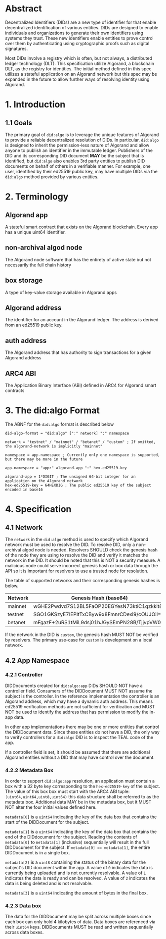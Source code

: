 # Abstract

Decentralized Identifiers (DIDs) are a new type of identifier for that enable decentralized identification of various entities. DIDs are designed to enable individuals and organizations to generate their own identifiers using systems they trust. These new identifiers enable entities to prove control over them by authenticating using cryptographic proofs such as digital signatures.

Most DIDs involve a registry which is often, but not always, a distributed ledger technology (DLT). This specification utilize Algorand, a blockchain DLT, as the registry for identities. The initial method defined in this spec utilizes a stateful application on an Algorand network but this spec may be expanded in the future to allow further ways of resolving identity using Algorand.

# 1. Introduction

## 1.1 Goals

The primary goal of `did:algo` is to leverage the unique features of Algorand to provide a reliable decentralized resolution of DIDs. In particular, `did:algo` is designed to inherit the permission-less nature of Algorand and allow anyone to publish an identifier in the immutable ledger. Publishers of the DID and its corresponding DID document **MAY** be the subject that is identified, but `did:algo` also enables 3rd party entities to publish DID documents on behalf of others in a verifiable manner. For example, one user, identified by their ed25519 public key, may have multiple DIDs via the `did:algo` method provided by various entities.

# 2. Terminology

## Algorand app

A stateful smart contract that exists on the Algorand blockchain. Every app has a unique uint64 identifier.

## non-archival algod node

The Algorand node software that has the entirety of active state but not necessarily the full chain history

## box storage

A type of key-value storage available in Algorand apps

## Algorand address

The identifier for an account in the Algorand ledger. The address is derived from an ed25519 public key.

## auth address

The Algorand address that has authority to sign transactions for a given Algorand address

## ARC4 ABI

The Application Binary Interface (ABI) defined in ARC4 for Algorand smart contracts

# 3. The did:algo Format

The ABNF for the `did:algo` format is described below

```abnf
did-algo-format = "did:algo" [":" network] ":" namespace

network = "testnet" / "mainnet" / "betanet" / "custom" ; If omitted, the algorand-network is implicitly "mainnet"

namespace = app-namespace ; Currently only one namespace is supported, but there may be more in the future

app-namespace = "app:" algorand-app ":" hex-ed25519-key

algorand-app = 1*DIGIT ; The unsigned 64-bit integer for an application on the Algorand network
hex-ed25519-key = 64HEXDIG ; The public ed25519 key of the subject encoded in base16
```

# 4. Specification

## 4.1 Network

The `network` in the `did:algo` method is used to specify which Algorand network must be used to resolve the DID. To resolve DID, only a non-archival algod node is needed. Resolvers SHOULD check the genesis hash of the node they are using to resolve the DID and verify it matches the network in the DID. It should be noted that this is NOT a security measure. A malicious node could serve incorrect genesis hash or box data through the API so it is important for resolvers to use a trusted node for resolution.

The table of supported networks and their corresponding genesis hashes is below.

| Network | Genesis Hash (base64)                        |
| ------- | -------------------------------------------- |
| mainnet | wGHE2Pwdvd7S12BL5FaOP20EGYesN73ktiC1qzkkit8= |
| testnet | SGO1GKSzyE7IEPItTxCByw9x8FmnrCDexi9/cOUJOiI= |
| betanet | mFgazF+2uRS1tMiL9dsj01hJGySEmPN28B/TjjvpVW0= |

If the network in the DID is `custom`, the genesis hash MUST NOT be verified by resolvers. The primary use-case for `custom` is development on a local network.

## 4.2 App Namespace

### 4.2.1 Controller

DIDDocuments created for `did:algo:app` DIDs SHOULD NOT have a controller field. Consumers of the DIDDocument MUST NOT assume the subject is the controller. In the reference implementation the controller is an Algorand address, which may have a dynamic auth address. This means ed25519 verification methods are not sufficient for verification and MUST NOT be used to identify the address that has permission to modify the in-app data.

In other app implementations there may be one or more entities that control the DIDDocument data. Since these entities do not have a DID, the only way to verify controllers for a `did:algo` DID is to inspect the TEAL code of the app.

If a controller field is set, it should be assumed that there are additional Algorand entities without a DID that may have control over the document.

### 4.2.2 Metadata Box

In order to support `did:algo:app` resolution, an application must contain a box with a 32 byte key corresponding to the `hex-ed25519-key` of the subject. The value of this box box must start with the ARC4 ABI tuple: `(uint64,uint64,uint8,uint64)` this data structure shall be referred to as the metadata box. Additional data MAY be in the metadata box, but it MUST NOT alter the four initial values defined here.

`metadata[0]` is a `uint64` indicating the key of the data box that contains the start of the DIDDocument for the subject.

`metadata[1]` is a `uint64` indicating the key of the data box that contains the end of the DIDdocument for the subject. Reading the contents of `metadata[0]` to `metadata[1]` (inclusive) sequentially will result in the full DIDDocument for the subject. If `metadata[0] == metadata[1]`, the entire DIDDocument is in a single box.

`metadata[2]` is a `uint8` containing the status of the binary data for the subject's DID document within the app. A value of `0` indicates the data is currently being uploaded and is not currently resolvable. A value of `1` indicates the data is ready and can be resolved. A value of `2` indicates the data is being deleted and is not resolvable.

`metadata[3]` is a `uint64` indicating the amount of bytes in the final box.

### 4.2.3 Data box

The data for the DIDDocument may be split across multiple boxes since each box can only hold 4 kilobytes of data. Data boxes are referenced via their `uint64` keys. DIDDocuments MUST be read and written sequentially across data boxes.
